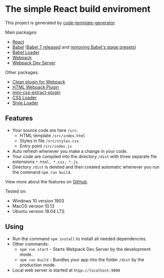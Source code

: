 # The simple React build enviroment
This project is generated by [code-template-generator](https://www.npmjs.com/package/code-template-generator).

Main packages:
* [React](https://reactjs.org/)
* [Babel](https://babeljs.io/docs/en) ([Babel 7 released](https://babeljs.io/blog/2018/08/27/7.0.0) and [removing Babel's stage presets](https://babeljs.io/blog/2018/07/27/removing-babels-stage-presets))
* [Babel Loader](https://github.com/babel/babel-loader)
* [Webpack](https://webpack.js.org/concepts/)
* [Webpack Dev Server](https://webpack.js.org/configuration/dev-server/)

Other packages:
* [Clean plugin for Webpack](https://github.com/johnagan/clean-webpack-plugin)
* [HTML Webpack Plugin](https://github.com/jantimon/html-webpack-plugin)
* [mini-css-extract-plugin](https://github.com/webpack-contrib/mini-css-extract-plugin)
* [CSS Loader](https://github.com/webpack-contrib/css-loader)
* [Style Loader](https://github.com/webpack-contrib/style-loader)

## Features
* Your source code are here `/src`:
   * HTML template `/src/index.html`
   * Styles in file `/src/styles.css`
   * Entry point `/src/index.js`
* Auto refresh whenever you make a change in your code.
* Your code are compiled into the directory `/dist` with three separate file extensions `*.html, *.css, *.js`.
* Directory `/dist` is deleted and then created automatic whenever you run the command `npm run build`.

View more about the features on [GitHub](https://github.com/nguyenkhois/build-environments).

Tested on:
* Windows 10 version 1903
* MacOS version 10.13
* Ubuntu version 18.04 LTS

## Using
* Run the command `npm install` to install all needed dependencies.
* Other commands:
    * `npm run start` - Starts Webpack Dev Server by the development mode.
    * `npm run build` - Bundles your app into the folder `/dist` by the production mode.
* Local web server is started at `htpp://localhost:9000`